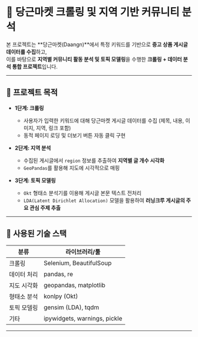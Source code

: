 # 🛒 당근마켓 크롤링 및 지역 기반 커뮤니티 분석

본 프로젝트는 **당근마켓(Daangn)**에서 특정 키워드를 기반으로 **중고 상품 게시글 데이터를 수집**하고,  
이를 바탕으로 **지역별 커뮤니티 활동 분석 및 토픽 모델링**을 수행한 **크롤링 + 데이터 분석 통합 프로젝트**입니다.

---

## 📌 프로젝트 목적

- **1단계: 크롤링**
  - 사용자가 입력한 키워드에 대해 당근마켓 게시글 데이터를 수집 (제목, 내용, 이미지, 지역, 링크 포함)
  - 동적 페이지 로딩 및 더보기 버튼 자동 클릭 구현

- **2단계: 지역 분석**
  - 수집된 게시글에서 `region` 정보를 추출하여 **지역별 글 개수 시각화**
  - `GeoPandas`를 활용해 지도에 시각적으로 매핑

- **3단계: 토픽 모델링**
  - `Okt` 형태소 분석기를 이용해 게시글 본문 텍스트 전처리
  - `LDA(Latent Dirichlet Allocation)` 모델을 활용하여 **러닝크루 게시글의 주요 관심 주제 추출**

---

## 🧰 사용된 기술 스택

| 분류            | 라이브러리/툴                         |
|-----------------|--------------------------------------|
| 크롤링          | Selenium, BeautifulSoup              |
| 데이터 처리     | pandas, re                           |
| 지도 시각화     | geopandas, matplotlib                |
| 형태소 분석     | konlpy (Okt)                         |
| 토픽 모델링     | gensim (LDA), tqdm                   |
| 기타            | ipywidgets, warnings, pickle         |

---

